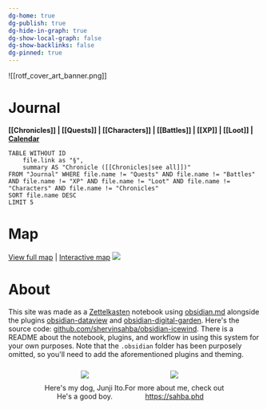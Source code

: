 ```yaml
---
dg-home: true
dg-publish: true
dg-hide-in-graph: true
dg-show-local-graph: false
dg-show-backlinks: false
dg-pinned: true
---
```

![[rotf_cover_art_banner.png]]
# Journal
**[[Chronicles]] | [[Quests]] |  [[Characters]] | [[Battles]] | [[XP]] | [[Loot]] | [Calendar](https://app.fantasy-calendar.com/calendars/38f9e3f5098bac1f655a4fb4241f35eb)**

```dataview
TABLE WITHOUT ID 
	file.link as "§",
	summary AS "Chronicle ([[Chronicles|see all]])" 
FROM "Journal" WHERE file.name != "Quests" AND file.name != "Battles" AND file.name != "XP" AND file.name != "Loot" AND file.name != "Characters" AND file.name != "Chronicles"
SORT file.name DESC
LIMIT 5
```

# Map 
[View full map](https://i.imgur.com/fQJuHB1.jpeg) | [Interactive map](https://www.aidedd.org/atlas/index.php?map=I&l=1)
[![](https://i.imgur.com/BfUyxB8.jpeg)](https://i.imgur.com/fQJuHB1.jpeg)

# About
This site was made as a [Zettelkasten](https://en.wikipedia.org/wiki/Zettelkasten) notebook using [obsidian.md](https://obsidian.md) alongside the plugins [obsidian-dataview](https://blacksmithgu.github.io/obsidian-dataview/) and [obsidian-digital-garden](https://github.com/oleeskild/obsidian-digital-garden). Here's the source code: [github.com/shervinsahba/obsidian-icewind](https://github.com/shervinsahba/obsidian-icewind). There is a README about the notebook, plugins, and workflow in using this system for your own purposes. Note that the `.obsidian` folder has been purposely omitted, so you'll need to add the aforementioned plugins and theming.

<div style="display: flex; flex-wrap: wrap; align-items: center; justify-content: center;">
	<div style="display: flex; flex-direction: column; justify-content: center;align-items:center;">
		<img style="padding: 10px" src="https://icewind.quest/img/user/_attachments/slate_junji.png" />
		<center>Here's my dog, Junji Ito.<br>He's a good boy.</center>
	</div>
	<div style="display: flex; flex-direction: column; justify-content: center;align-items: center">
		<img style="padding: 10px" src="https://icewind.quest/img/user/_attachments/slate_chum.png" />
			For more about me, check out<a href="https://syleria.netlify.app/">https://sahba.phd</a>
	</div>
</div>